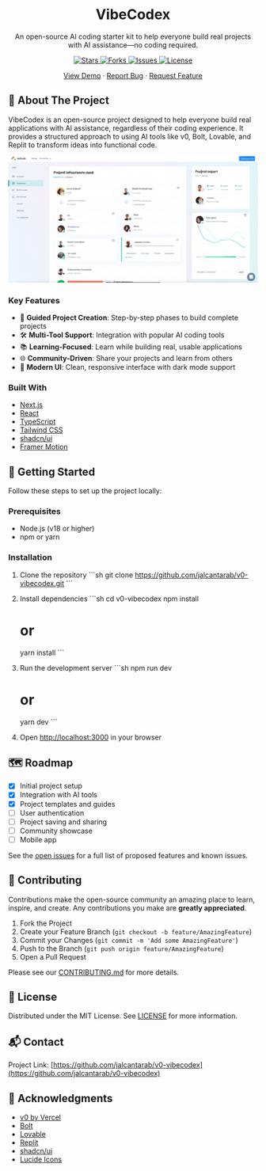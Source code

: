 <div align="center">
  <h1>VibeCodex</h1>
  <p>An open-source AI coding starter kit to help everyone build real projects with AI assistance—no coding required.</p>
  
  <p>
    <a href="https://github.com/jalcantarab/v0-vibecodex/stargazers">
      <img src="https://img.shields.io/github/stars/jalcantarab/v0-vibecodex" alt="Stars" />
    </a>
    <a href="https://github.com/jalcantarab/v0-vibecodex/network/members">
      <img src="https://img.shields.io/github/forks/jalcantarab/v0-vibecodex" alt="Forks" />
    </a>
    <a href="https://github.com/jalcantarab/v0-vibecodex/issues">
      <img src="https://img.shields.io/github/issues/jalcantarab/v0-vibecodex" alt="Issues" />
    </a>
    <a href="https://github.com/jalcantarab/v0-vibecodex/blob/main/LICENSE">
      <img src="https://img.shields.io/github/license/jalcantarab/v0-vibecodex" alt="License" />
    </a>
  </p>
  
  <p>
    <a href="https://vibecodex.vercel.app">View Demo</a>
    ·
    <a href="https://github.com/jalcantarab/v0-vibecodex/issues/new?template=bug_report.md">Report Bug</a>
    ·
    <a href="https://github.com/jalcantarab/v0-vibecodex/issues/new?template=feature_request.md">Request Feature</a>
  </p>
</div>

## 🌟 About The Project

VibeCodex is an open-source project designed to help everyone build real applications with AI assistance, regardless of their coding experience. It provides a structured approach to using AI tools like v0, Bolt, Lovable, and Replit to transform ideas into functional code.

![VibeCodex Screenshot](public/vibecodex-screenshot.png)

### Key Features

- 🚀 **Guided Project Creation**: Step-by-step phases to build complete projects
- 🛠️ **Multi-Tool Support**: Integration with popular AI coding tools
- 📚 **Learning-Focused**: Learn while building real, usable applications
- 🌐 **Community-Driven**: Share your projects and learn from others
- 🎨 **Modern UI**: Clean, responsive interface with dark mode support

### Built With

- [Next.js](https://nextjs.org/)
- [React](https://reactjs.org/)
- [TypeScript](https://www.typescriptlang.org/)
- [Tailwind CSS](https://tailwindcss.com/)
- [shadcn/ui](https://ui.shadcn.com/)
- [Framer Motion](https://www.framer.com/motion/)

## 🚀 Getting Started

Follow these steps to set up the project locally:

### Prerequisites

- Node.js (v18 or higher)
- npm or yarn

### Installation

1. Clone the repository
   \`\`\`sh
   git clone https://github.com/jalcantarab/v0-vibecodex.git
   \`\`\`

2. Install dependencies
   \`\`\`sh
   cd v0-vibecodex
   npm install
   # or
   yarn install
   \`\`\`

3. Run the development server
   \`\`\`sh
   npm run dev
   # or
   yarn dev
   \`\`\`

4. Open [http://localhost:3000](http://localhost:3000) in your browser

## 🗺️ Roadmap

- [x] Initial project setup
- [x] Integration with AI tools
- [x] Project templates and guides
- [ ] User authentication
- [ ] Project saving and sharing
- [ ] Community showcase
- [ ] Mobile app

See the [open issues](https://github.com/jalcantarab/v0-vibecodex/issues) for a full list of proposed features and known issues.

## 🤝 Contributing

Contributions make the open-source community an amazing place to learn, inspire, and create. Any contributions you make are **greatly appreciated**.

1. Fork the Project
2. Create your Feature Branch (`git checkout -b feature/AmazingFeature`)
3. Commit your Changes (`git commit -m 'Add some AmazingFeature'`)
4. Push to the Branch (`git push origin feature/AmazingFeature`)
5. Open a Pull Request

Please see our [CONTRIBUTING.md](CONTRIBUTING.md) for more details.

## 📝 License

Distributed under the MIT License. See [LICENSE](LICENSE) for more information.

## 📬 Contact

Project Link: [https://github.com/jalcantarab/v0-vibecodex](https://github.com/jalcantarab/v0-vibecodex)

## 🙏 Acknowledgments

- [v0 by Vercel](https://v0.dev)
- [Bolt](https://bolt.new)
- [Lovable](https://lovable.dev)
- [Replit](https://replit.com)
- [shadcn/ui](https://ui.shadcn.com/)
- [Lucide Icons](https://lucide.dev/)
